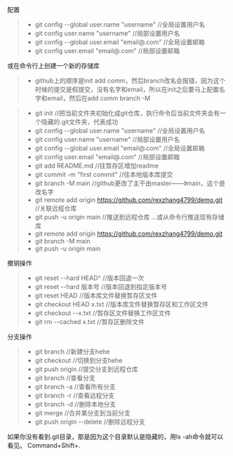 
配置
>* git config --global user.name "username"  //全局设置用户名
>* git config user.name "username"  //局部设置用户名
>* git config --global user.email "email@.com" //全局设置邮箱
>* git config user.email "email@.com" //局部设置邮箱


或在命令行上创建一个新的存储库
>* github上的顺序是init add comm，然后branch改名会报错，因为这个时候的提交是假提交，没有名字和email，所以在init之后要马上配置名字和email，然后在add comm branch -M

>* git init     //把当前文件夹初始化成git仓库，执行命令后当前文件夹会有一个隐藏的.git文件夹，代表成功
>* git config --global user.name "username"  //全局设置用户名
>* git config user.name "username"  //局部设置用户名
>* git config --global user.email "email@.com" //全局设置邮箱
>* git config user.email "email@.com" //局部设置邮箱 
>* git add README.md  //往暂存区增加readme
>* git commit -m "first commit"  //往本地版本库提交
>* git branch -M main  //github更改了主干由master——》main，这个是改名字
>* git remote add origin https://github.com/rexzhang4799/demo.git  //关联远程仓库
>* git push -u origin main  //推送到远程仓库
...或从命令行推送现有存储库
>* git remote add origin https://github.com/rexzhang4799/demo.git
>* git branch -M main
>* git push -u origin main

撤销操作
>* git reset --hard HEAD^   //版本回退一次
>* git reset --hard 版本号   //版本回退到指定版本号
>* git reset HEAD     //版本库文件替换暂存区文件
>* git checkout HEAD x.txt  //版本库文件替换暂存区和工作区文件
>* git checkout --x.txt  //暂存区文件替换工作区文件
>* git rm --cached x.txt //暂存区删除文件

分支操作
>* git branch <name>  //新建分支hehe
>* git checkout <name>  //切换到分支hehe
>* git push origin <name>  //提交分支到远程仓库
>* git branch  //查看分支
>* git branch -a //查看所有分支
>* git branch -r //查看远程分支
>* git branch -d <name> //删除本地分支<name>
>* git merge <name> //合并某分支<name>到当前分支
>* git push origin --delete <name> //删除远程分支




如果你没有看到.git目录，那是因为这个目录默认是隐藏的，用ls -ah命令就可以看见。
Command+Shift+. 